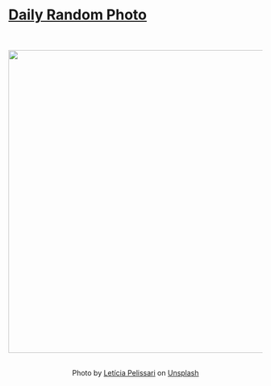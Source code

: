 # [Daily Random Photo](https://www.dailyrandomphoto.com/)

<div align="center">
  <br>
  <br>
  <a href="https://www.dailyrandomphoto.com/p/2024/2024-03-13/"><img src="https://images.unsplash.com/photo-1709714173314-8332e78010f1?crop=entropy&cs=tinysrgb&fit=max&fm=jpg&ixid=M3w3NzUwOHwwfDF8cmFuZG9tfHx8fHx8fHx8MTcxMDI4OTc0MHw&ixlib=rb-4.0.3&q=80&w=1080" width="600px"></a>
  <br>
  <br>
  <p class="has-text-grey">Photo by <a href="https://unsplash.com/@leticiapelissari?utm_source=Daily%20Random%20Photo&amp;utm_medium=referral" target="_blank" rel="noopener noreferrer">Letícia Pelissari</a> on <a href="https://unsplash.com/photos/a-sandy-beach-next-to-a-large-body-of-water-4OWMMc4sXG4?utm_source=Daily%20Random%20Photo&amp;utm_medium=referral" target="_blank" rel="noopener noreferrer">Unsplash</a></p>
</div>
